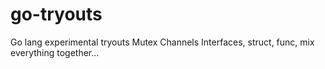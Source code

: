 # go-tryouts
Go lang experimental tryouts
Mutex
Channels
Interfaces, struct, func, mix everything together...
